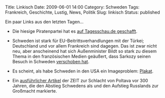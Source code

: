 Title: Linkisch
Date: 2009-06-01 14:00
Category: Schweden
Tags: Frankreich, Geschichte, Lustig, News, Politik
Slug: linkisch
Status: published

Ein paar Links aus den letzten Tagen…

-   Die hiesige Piratenpartei hat es [auf Tagesschau.de
    geschafft](http://www.tagesschau.de/ausland/piratenpartei102.html).
-   Schweden ist stark für EU-Beitrittsverhandlungen mit der Türkei;
    Deutschland und vor allem Frankreich sind dagegen. Das ist zwar
    nicht neu, aber anscheinend hat sich Außenminister Bildt so stark zu
    diesem Thema in den französischen Medien geäußert, dass Sarkozy
    seinen Besuch in Schweden [verschoben
    hat](http://www.sr.se/cgi-bin/international/nyhetssidor/artikel.asp?nyheter=1&programid=2108&Artikel=2868238).
-   Es scheint, als habe Schweden in den USA ein Imageproblem:
    [Plakat](http://farm4.static.flickr.com/3367/3580831769_11e8eab96e_o.jpg).

-   Ein [ausführlicher
    Artikel](http://www.zeit.de/2009/23/A-Poltawa?page=all) der ZEIT zur
    Schlacht von Poltava vor 300 Jahren, die den Abstieg Schwedens als
    und den Aufstieg Russlands zur Großmacht markierte.

